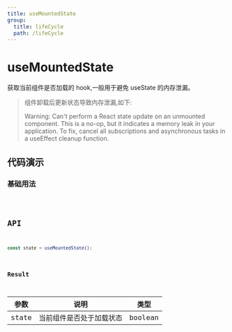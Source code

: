 ```yaml
---
title: useMountedState
group:
  title: lifeCycle
  path: /lifeCycle
---
```


# useMountedState

获取当前组件是否加载的 hook,一般用于避免 useState 的内存泄漏。

> 组件卸载后更新状态导致内存泄漏,如下:
>
> Warning: Can't perform a React state update on an unmounted component. This is a no-op, but it indicates a memory leak in your application. To fix, cancel all subscriptions and asynchronous tasks in a useEffect cleanup function.

## 代码演示

### 基础用法

<code src="./demo/index.tsx" />

## API

```typescript
const state = useMountedState();
```

### Result

| 参数  | 说明                     | 类型    |
| ----- | ------------------------ | ------- |
| state | 当前组件是否处于加载状态 | boolean |
